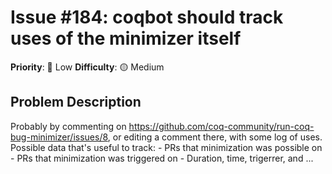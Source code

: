 # Issue #184: coqbot should track uses of the minimizer itself

**Priority**: 🚀 Low
**Difficulty**: 🟡 Medium

## Problem Description

Probably by commenting on https://github.com/coq-community/run-coq-bug-minimizer/issues/8, or editing a comment there, with some log of uses.    Possible data that's useful to track:  - PRs that minimization was possible on  - PRs that minimization was triggered on  - Duration, time, trigerrer, and ...
